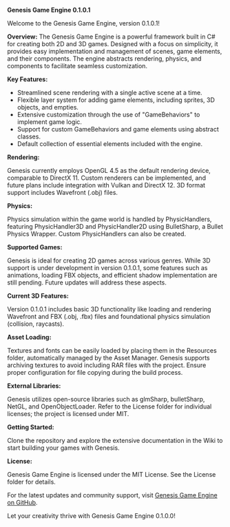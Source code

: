 **Genesis Game Engine 0.1.0.1**

Welcome to the Genesis Game Engine, version 0.1.0.1!

**Overview:**
The Genesis Game Engine is a powerful framework built in C# for creating both 2D and 3D games. Designed with a focus on simplicity, it provides easy implementation and management of scenes, game elements, and their components. The engine abstracts rendering, physics, and components to facilitate seamless customization.

**Key Features:**
- Streamlined scene rendering with a single active scene at a time.
- Flexible layer system for adding game elements, including sprites, 3D objects, and empties.
- Extensive customization through the use of "GameBehaviors" to implement game logic.
- Support for custom GameBehaviors and game elements using abstract classes.
- Default collection of essential elements included with the engine.

**Rendering:**

Genesis currently employs OpenGL 4.5 as the default rendering device, comparable to DirectX 11. Custom renderers can be implemented, and future plans include integration with Vulkan and DirectX 12. 3D format support includes Wavefront (.obj) files.

**Physics:**

Physics simulation within the game world is handled by PhysicHandlers, featuring PhysicHandler3D and PhysicHandler2D using BulletSharp, a Bullet Physics Wrapper. Custom PhysicHandlers can also be created.

**Supported Games:**

Genesis is ideal for creating 2D games across various genres. While 3D support is under development in version 0.1.0.1, some features such as animations, loading FBX objects, and efficient shadow implementation are still pending. Future updates will address these aspects.

**Current 3D Features:**

Version 0.1.0.1 includes basic 3D functionality like loading and rendering Wavefront and FBX (.obj, .fbx) files and foundational physics simulation (collision, raycasts).

**Asset Loading:**

Textures and fonts can be easily loaded by placing them in the Resources folder, automatically managed by the Asset Manager. Genesis supports archiving textures to avoid including RAR files with the project. Ensure proper configuration for file copying during the build process.

**External Libraries:**

Genesis utilizes open-source libraries such as glmSharp, bulletSharp, NetGL, and OpenObjectLoader. Refer to the License folder for individual licenses; the project is licensed under MIT.

**Getting Started:**

Clone the repository and explore the extensive documentation in the Wiki to start building your games with Genesis.

**License:**

Genesis Game Engine is licensed under the MIT License. See the License folder for details.

For the latest updates and community support, visit [Genesis Game Engine on GitHub](https://github.com/Andy16823/GFX/tree/main/GFX/GFX%200.1.0.1).

Let your creativity thrive with Genesis Game Engine 0.1.0.0!
